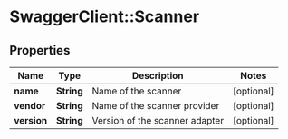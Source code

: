 # SwaggerClient::Scanner

## Properties
Name | Type | Description | Notes
------------ | ------------- | ------------- | -------------
**name** | **String** | Name of the scanner | [optional] 
**vendor** | **String** | Name of the scanner provider | [optional] 
**version** | **String** | Version of the scanner adapter | [optional] 


